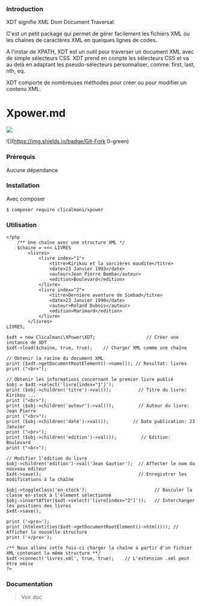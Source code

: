 ### Introduction

XDT signifie XML Dom Document Traversal.

C'est un petit package qui permet de gérer facilement les fichiers XML ou les chaînes de caractères XML en quelques lignes de codes.

A l'instar de XPATH, XDT est un outil pour traverser un document XML avec de simple sélecteurs CSS. XDT prend en compte les sélecteurs CSS et va au delà en adaptant les pseudo-sélecteurs personnaliser, comme: first, last, nth, eq. 

XDT comporte de nombreuses méthodes pour créer ou pour modifier un contenu XML.

# Xpower.md

![](https://upload.wikimedia.org/wikipedia/commons/9/9d/Xml_logo.svg)

![](https://img.shields.io/badge/Git-Fork 0-green)

### Prérequis
Aucune dépendance

### Installation
Avec composer

`$ composer require clicalmani/xpower`

### Utilisation

	<?php
		/** Une chaîne avec une structure XML */
		$chaine = <<< LIVRES
			<livres>
				<livre index="1">
					<titre>Kirikou et la sorcières maudite</titre>
					<date>23 Janvier 1993</date>
					<auteur>Jean Pierre Bemba</auteur>
					<edition>Boulevard</edition>
				</livre>
				<livre index="2">
					<titre>Dernière aventure de Simbad</titre>
					<date>23 Janvier 1990</date>
					<auteur>Roland Dubois</auteur>
					<edition>Marimard</edition>
				</livre>
			</livres>
	LIVRES;

	$xdt = new Clicalmani\XPower\XDT;					// Créer une instance de XDT
	$xdt->load($chaine, true, true);    // Charger XML comme une chaîne

	// Obtenir la racine du document XML
	print ($xdt->getDocumentRootElement()->name()); // Resultat: livres
	print ("<br>");                                 

	// Obtenir les informations concernant le premier livre publié
	$obj = $xdt->select('livre[index="1"]');
	print ($obj->children('titre')->val());          // Titre du livre: Kirikou ...
	print ("<br>");
	print ($obj->children('auteur')->val());         // Auteur du livre: Jean Pierre
	print ("<br>");
	print ($obj->children('date')->val());         // Date publication: 23 Janvier
	print ("<br>");
	print ($obj->children('edition')->val());         // Edition: Boulevard
	print ("<br>");

	// Modifier l'édition du livre 
	$obj->children('edition')->val('Jean Gautier');  // Affecter le nom du nouveau editeur
	$xdt->save();                                    // Enregistrer les modifications à la chaîne

	$obj->toggleClass('en-stock');                         // Basculer la classe en-stock à l'élement sélectionné
	$obj->insertAfter($xdt->select('livre[index="2"]'));   // Interchanger les positions des livres
	$xdt->save();

	print ('<pre>');
	print (htmlentities($xdt->getDocumentRootElement()->html())); // Afficher la nouvelle structure
	print ('</pre>');

	/** Nous allons cette fois-ci charger la chaîne à partir d'un fichier XML contenant la même structure **/
	$xdt->connect('livres.xml', true, true);    // L'extension .xml peut être omise
	?>

### Documentation

> Voir doc
